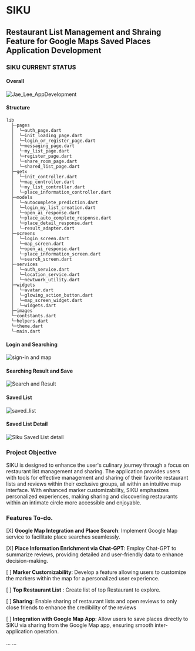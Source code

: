 # SIKU
## Restaurant List Management and Shraing Feature for Google Maps Saved Places Application Development

### SIKU CURRENT STATUS

#### Overall
![Jae_Lee_AppDevelopment](https://github.com/dlworudgg/siku/assets/37742961/deca7a57-60d5-48e7-8fd2-7159cd6489ee)


#### Structure
```
lib
  ├─pages
  │  └─auth_page.dart
  │  └─init_loading_page.dart
  │  └─login_or_register_page.dart
  │  └─messaging_page.dart
  │  └─my_list_page.dart
  │  └─register_page.dart
  │  └─share_room_page.dart
  │  └─shared_list_page.dart
  ├─getx
  │  └─init_controller.dart
  │  └─map_controller.dart
  │  └─my_list_controller.dart
  │  └─place_information_controller.dart 
  ├─models
  │  └─autocomplete_prediction.dart
  │  └─login_my_list_creation.dart
  │  └─open_ai_response.dart
  │  └─place_auto_complete_response.dart
  │  └─place_detail_response.dart
  │  └─result_adapter.dart
  ├─screens
  │  └─login_screen.dart
  │  └─map_screen.dart
  │  └─open_ai_response.dart
  │  └─place_information_screen.dart
  │  └─search_screen.dart
  ├─services
  │  └─auth_service.dart
  │  └─location_service.dart
  │  └─newtwork_utility.dart
  ├─widgets
  │  └─avatar.dart
  │  └─glowing_action_button.dart
  │  └─map_screen_widget.dart
  │  └─widgets.dart
  ├─images    
  └─contstants.dart
  └─helpers.dart
  └─theme.dart
  └─main.dart
  ```



#### Login and Searching
![sign-in and map](https://github.com/dlworudgg/siku/assets/37742961/e86612be-15e8-4e4c-8d15-1f5dd8911452)


#### Searching Result and Save
![Search and Result](https://github.com/dlworudgg/siku/assets/37742961/f8c10332-f549-4c03-8090-79705825a63e)


#### Saved List
![saved_list](https://github.com/dlworudgg/siku/assets/37742961/f1108837-b20c-45d4-ad91-f8e9d784385d)


#### Saved List Detail
![Siku Saved List detail](https://github.com/dlworudgg/siku/assets/37742961/a17c095e-c63a-4454-a7f9-93f1ec425b3e)


###  Project Objective

SIKU is designed to enhance the user's culinary journey through a focus on restaurant list management and sharing. The application provides users with tools for effective management and sharing of their favorite restaurant lists and reviews within their exclusive groups, all within an intuitive map interface. With enhanced marker customizability, SIKU emphasizes personalized experiences, making sharing and discovering restaurants within an intimate circle more accessible and enjoyable.



### Features To-do.
[X] **Google Map Integration and Place Search**: Implement Google Map service to facilitate place searches seamlessly.


[X] **Place Information Enrichment via Chat-GPT**: Employ Chat-GPT to summarize reviews, providing detailed and user-friendly data to enhance decision-making.

[  ] **Marker Customizability**: Develop a feature allowing users to customize the markers within the map for a personalized user experience.

[  ] **Top Restaurant List** : Create list of top Restaurant to explore.

[  ] **Sharing**: Enable sharing of restaurant lists and open reviews to only close friends to enhance the credibility of the reviews

[  ] **Integration with Google Map App**: Allow users to save places directly to SIKU via sharing from the Google Map app, ensuring smooth inter-application operation.

...
...




